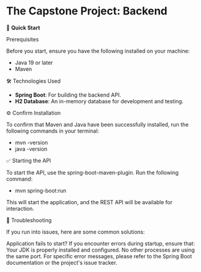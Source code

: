 # The Capstone Project: Backend

🚀 **Quick Start**

Prerequisites

Before you start, ensure you have the following installed on your machine:

- Java 19 or later
- Maven

🛠 Technologies Used

- **Spring Boot**: For building the backend API.
- **H2 Database**: An in-memory database for development and testing.

⚙️ Confirm Installation

To confirm that Maven and Java have been successfully installed, run the following commands in your terminal:

- mvn -version
- java -version

✅ Starting the API

To start the API, use the spring-boot-maven-plugin. Run the following command:

- mvn spring-boot:run

This will start the application, and the REST API will be available for interaction.

🐛 Troubleshooting

If you run into issues, here are some common solutions:

Application fails to start? If you encounter errors during startup, ensure that:
Your JDK is properly installed and configured.
No other processes are using the same port.
For specific error messages, please refer to the Spring Boot documentation or the project's issue tracker.
